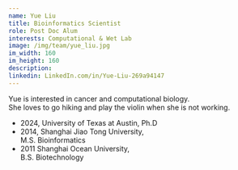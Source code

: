 ```yaml
---
name: Yue Liu
title: Bioinformatics Scientist
role: Post Doc Alum
interests: Computational & Wet Lab
image: /img/team/yue_liu.jpg
im_width: 160
im_height: 160
description:
linkedin: LinkedIn.com/in/Yue-Liu-269a94147
---
```

Yue is interested in cancer and computational biology.  
She loves to go hiking and play the violin when she is not working.
* 2024, University of Texas at Austin,
Ph.D
* 2014, Shanghai Jiao Tong University,  
M.S. Bioinformatics
* 2011 Shanghai Ocean University,  
B.S. Biotechnology

